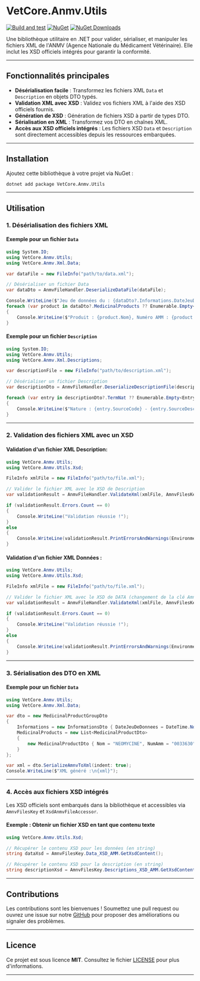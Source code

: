 # VetCore.Anmv.Utils

[![Build and test](https://github.com/CoreFactor-org/anmv/actions/workflows/dotnet-desktop.yml/badge.svg)](https://github.com/CoreFactor-org/anmv/actions/workflows/dotnet-desktop.yml)
[![NuGet](https://img.shields.io/nuget/v/VetCore.Anmv.Utils)](https://www.nuget.org/packages/VetCore.Anmv.Utils)
[![NuGet Downloads](https://img.shields.io/nuget/dt/VetCore.Anmv.Utils)](https://www.nuget.org/packages/VetCore.Anmv.Utils)

Une bibliothèque utilitaire en .NET pour valider, sérialiser, et manipuler les fichiers XML de l'ANMV (Agence Nationale du Médicament Vétérinaire). Elle inclut les XSD officiels intégrés pour garantir la conformité.

---

## Fonctionnalités principales

- **Désérialisation facile** : Transformez les fichiers XML `Data` et `Description` en objets DTO typés.
- **Validation XML avec XSD** : Validez vos fichiers XML à l'aide des XSD officiels fournis.
- **Génération de XSD** : Génération de fichiers XSD à partir de types DTO.
- **Sérialisation en XML** : Transformez vos DTO en chaînes XML.
- **Accès aux XSD officiels intégrés** : Les fichiers XSD `Data` et `Description` sont directement accessibles depuis les ressources embarquées.

---

## Installation

Ajoutez cette bibliothèque à votre projet via NuGet :

```bash
dotnet add package VetCore.Anmv.Utils
```

---

## Utilisation

### 1. Désérialisation des fichiers XML

#### Exemple pour un fichier `Data`

```csharp
using System.IO;
using VetCore.Anmv.Utils;
using VetCore.Anmv.Xml.Data;

var dataFile = new FileInfo("path/to/data.xml");

// Désérialiser un fichier Data
var dataDto = AnmvFileHandler.DeserializeDataFile(dataFile);

Console.WriteLine($"Jeu de données du : {dataDto?.Informations.DateJeuDeDonnees}");
foreach (var product in dataDto?.MedicinalProducts ?? Enumerable.Empty<MedicinalProductDto>())
{
    Console.WriteLine($"Produit : {product.Nom}, Numéro AMM : {product.NumAmm}");
}
```

#### Exemple pour un fichier `Description`

```csharp
using System.IO;
using VetCore.Anmv.Utils;
using VetCore.Anmv.Xml.Descriptions;

var descriptionFile = new FileInfo("path/to/description.xml");

// Désérialiser un fichier Description
var descriptionDto = AnmvFileHandler.DeserializeDescriptionFile(descriptionFile);

foreach (var entry in descriptionDto?.TermNat ?? Enumerable.Empty<EntryDto>())
{
    Console.WriteLine($"Nature : {entry.SourceCode} - {entry.SourceDesc}");
}
```

---

### 2. Validation des fichiers XML avec un XSD

#### Validation d'un fichier XML Description:

```csharp
using VetCore.Anmv.Utils;
using VetCore.Anmv.Utils.Xsd;

FileInfo xmlFile = new FileInfo("path/to/file.xml");

// Valider le fichier XML avec le XSD de Description
var validationResult = AnmvFileHandler.ValidateXml(xmlFile, AmnvFilesKey.Descriptions_XSD_AMM);

if (validationResult.Errors.Count == 0)
{
    Console.WriteLine("Validation réussie !");
}
else
{
    Console.WriteLine(validationResult.PrintErrorsAndWarnings(Environment.NewLine));
}
```

#### Validation d'un fichier XML Données :

```csharp
using VetCore.Anmv.Utils;
using VetCore.Anmv.Utils.Xsd;

FileInfo xmlFile = new FileInfo("path/to/file.xml");

// Valider le fichier XML avec le XSD de DATA (changement de la clé AmnvFilesKey utilisée)
var validationResult = AnmvFileHandler.ValidateXml(xmlFile, AmnvFilesKey.Data_XSD_AMM);

if (validationResult.Errors.Count == 0)
{
    Console.WriteLine("Validation réussie !");
}
else
{
    Console.WriteLine(validationResult.PrintErrorsAndWarnings(Environment.NewLine));
}
```

---

### 3. Sérialisation des DTO en XML

#### Exemple pour un fichier `Data`

```csharp
using VetCore.Anmv.Utils;
using VetCore.Anmv.Xml.Data;

var dto = new MedicinalProductGroupDto
{
    Informations = new InformationsDto { DateJeuDeDonnees = DateTime.Now },
    MedicinalProducts = new List<MedicinalProductDto>
    {
        new MedicinalProductDto { Nom = "NEOMYCINE", NumAmm = "0033630" }
    }
};

var xml = dto.SerializeAmnvToXml(indent: true);
Console.WriteLine($"XML généré :\n{xml}");
```

---

### 4. Accès aux fichiers XSD intégrés

Les XSD officiels sont embarqués dans la bibliothèque et accessibles via `AmnvFilesKey` et `XsdAnmvFileAccessor`.

#### Exemple : Obtenir un fichier XSD en tant que contenu texte

```csharp
using VetCore.Anmv.Utils.Xsd;

// Récupérer le contenu XSD pour les données (en string)
string dataXsd = AmnvFilesKey.Data_XSD_AMM.GetXsdContent();

// Récupérer le contenu XSD pour la description (en string)
string descriptionXsd = AmnvFilesKey.Descriptions_XSD_AMM.GetXsdContent();
```

---

## Contributions

Les contributions sont les bienvenues ! Soumettez une pull request ou ouvrez une issue sur notre [GitHub](https://github.com/CoreFactor-org/anmv) pour proposer des améliorations ou signaler des problèmes.

---

## Licence

Ce projet est sous licence **MIT**. Consultez le fichier [LICENSE](https://github.com/CoreFactor-org/anmv/blob/main/LICENSE) pour plus d'informations.

---